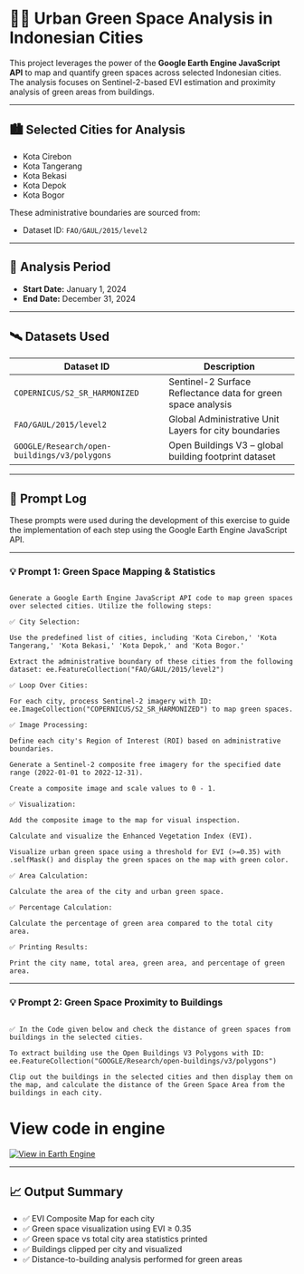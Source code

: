 # 🌆🌳 Urban Green Space Analysis in Indonesian Cities

This project leverages the power of the **Google Earth Engine JavaScript API** to map and quantify green spaces across selected Indonesian cities. The analysis focuses on Sentinel-2-based EVI estimation and proximity analysis of green areas from buildings.

---

## 🏙️ Selected Cities for Analysis

- Kota Cirebon  
- Kota Tangerang  
- Kota Bekasi  
- Kota Depok  
- Kota Bogor  

These administrative boundaries are sourced from:

- Dataset ID: `FAO/GAUL/2015/level2`

---

## 📅 Analysis Period

- **Start Date:** January 1, 2024  
- **End Date:** December 31, 2024

---

## 🛰️ Datasets Used

| Dataset ID | Description |
|------------|-------------|
| `COPERNICUS/S2_SR_HARMONIZED` | Sentinel-2 Surface Reflectance data for green space analysis |
| `FAO/GAUL/2015/level2` | Global Administrative Unit Layers for city boundaries |
| `GOOGLE/Research/open-buildings/v3/polygons` | Open Buildings V3 – global building footprint dataset |

---

## 💬 Prompt Log

These prompts were used during the development of this exercise to guide the implementation of each step using the Google Earth Engine JavaScript API.

---

### 💡 Prompt 1: Green Space Mapping & Statistics

```

Generate a Google Earth Engine JavaScript API code to map green spaces over selected cities. Utilize the following steps:

✅ City Selection:

Use the predefined list of cities, including 'Kota Cirebon,' 'Kota Tangerang,' 'Kota Bekasi,' 'Kota Depok,' and 'Kota Bogor.'

Extract the administrative boundary of these cities from the following dataset: ee.FeatureCollection("FAO/GAUL/2015/level2")

✅ Loop Over Cities:

For each city, process Sentinel-2 imagery with ID: ee.ImageCollection("COPERNICUS/S2_SR_HARMONIZED") to map green spaces.

✅ Image Processing:

Define each city's Region of Interest (ROI) based on administrative boundaries.

Generate a Sentinel-2 composite free imagery for the specified date range (2022-01-01 to 2022-12-31).

Create a composite image and scale values to 0 - 1.

✅ Visualization:

Add the composite image to the map for visual inspection.

Calculate and visualize the Enhanced Vegetation Index (EVI).

Visualize urban green space using a threshold for EVI (>=0.35) with .selfMask() and display the green spaces on the map with green color.

✅ Area Calculation:

Calculate the area of the city and urban green space.

✅ Percentage Calculation:

Calculate the percentage of green area compared to the total city area.

✅ Printing Results:

Print the city name, total area, green area, and percentage of green area.

```

---

### 💡 Prompt 2: Green Space Proximity to Buildings

```

✅ In the Code given below and check the distance of green spaces from buildings in the selected cities.

To extract building use the Open Buildings V3 Polygons with ID: ee.FeatureCollection("GOOGLE/Research/open-buildings/v3/polygons")

Clip out the buildings in the selected cities and then display them on the map, and calculate the distance of the Green Space Area from the buildings in each city.

```

# View code in engine
[![View in Earth Engine](https://img.shields.io/badge/View%20in-Earth%20Engine-008000?logo=google)](https://code.earthengine.google.com/4a526451b87573f3f011f748bdbf6201?noload=true)

---

## 📈 Output Summary

- ✅ EVI Composite Map for each city
- ✅ Green space visualization using EVI ≥ 0.35
- ✅ Green space vs total city area statistics printed
- ✅ Buildings clipped per city and visualized
- ✅ Distance-to-building analysis performed for green areas
